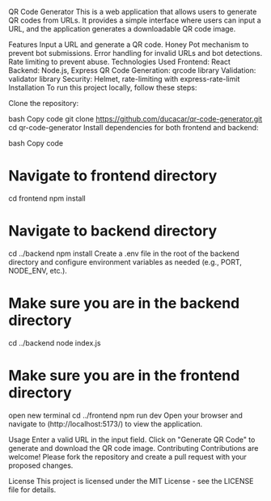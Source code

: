 QR Code Generator
This is a web application that allows users to generate QR codes from URLs. It provides a simple interface where users can input a URL, and the application generates a downloadable QR code image.

Features
Input a URL and generate a QR code.
Honey Pot mechanism to prevent bot submissions.
Error handling for invalid URLs and bot detections.
Rate limiting to prevent abuse.
Technologies Used
Frontend: React
Backend: Node.js, Express
QR Code Generation: qrcode library
Validation: validator library
Security: Helmet, rate-limiting with express-rate-limit
Installation
To run this project locally, follow these steps:

Clone the repository:

bash
Copy code
git clone https://github.com/ducacar/qr-code-generator.git
cd qr-code-generator
Install dependencies for both frontend and backend:

bash
Copy code
# Navigate to frontend directory
cd frontend
npm install

# Navigate to backend directory
cd ../backend
npm install
Create a .env file in the root of the backend directory and configure environment variables as needed (e.g., PORT, NODE_ENV, etc.).

# Make sure you are in the backend directory
cd ../backend
node index.js

# Make sure you are in the frontend directory
open new terminal
cd ../frontend
npm run dev
Open your browser and navigate to (http://localhost:5173/) to view the application.

Usage
Enter a valid URL in the input field.
Click on "Generate QR Code" to generate and download the QR code image.
Contributing
Contributions are welcome! Please fork the repository and create a pull request with your proposed changes.

License
This project is licensed under the MIT License - see the LICENSE file for details.
